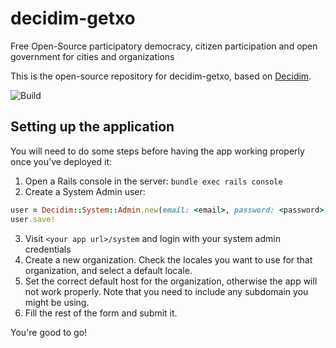 # decidim-getxo

Free Open-Source participatory democracy, citizen participation and open government for cities and organizations

This is the open-source repository for decidim-getxo, based on [Decidim](https://github.com/decidim/decidim).

![Build](https://github.com/Platoniq/decidim-getxo/workflows/Build/badge.svg?branch=master)

## Setting up the application

You will need to do some steps before having the app working properly once you've deployed it:

1. Open a Rails console in the server: `bundle exec rails console`
2. Create a System Admin user:

```ruby
user = Decidim::System::Admin.new(email: <email>, password: <password>, password_confirmation: <password>)
user.save!
```

3. Visit `<your app url>/system` and login with your system admin credentials
4. Create a new organization. Check the locales you want to use for that organization, and select a default locale.
5. Set the correct default host for the organization, otherwise the app will not work properly. Note that you need to include any subdomain you might be using.
6. Fill the rest of the form and submit it.

You're good to go!
